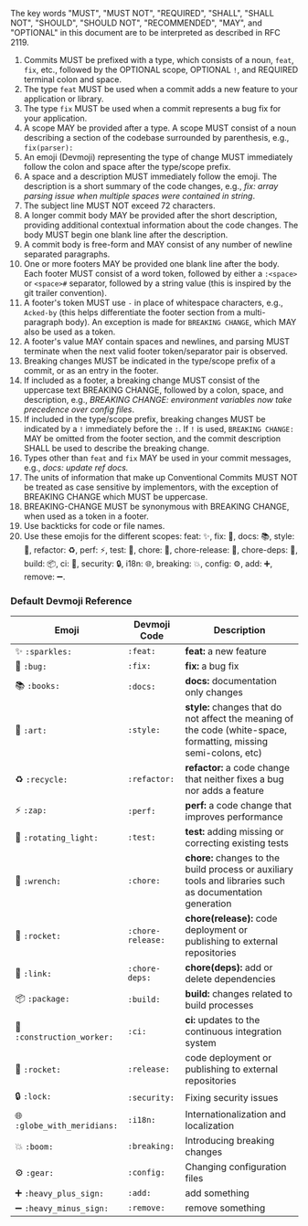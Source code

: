 The key words "MUST", "MUST NOT", "REQUIRED", "SHALL", "SHALL NOT", "SHOULD", "SHOULD NOT", "RECOMMENDED", "MAY", and "OPTIONAL" in this document are to be interpreted as described in RFC 2119.

1. Commits MUST be prefixed with a type, which consists of a noun, `feat`, `fix`, etc., followed
   by the OPTIONAL scope, OPTIONAL `!`, and REQUIRED terminal colon and space.
1. The type `feat` MUST be used when a commit adds a new feature to your application or library.
1. The type `fix` MUST be used when a commit represents a bug fix for your application.
1. A scope MAY be provided after a type. A scope MUST consist of a noun describing a
   section of the codebase surrounded by parenthesis, e.g., `fix(parser):`
1. An emoji (Devmoji) representing the type of change MUST immediately follow the colon and space after the type/scope prefix.
1. A space and a description MUST immediately follow the emoji.
   The description is a short summary of the code changes, e.g., _fix: array parsing issue when multiple spaces were contained in string_.
1. The subject line MUST NOT exceed 72 characters.
1. A longer commit body MAY be provided after the short description, providing additional contextual information about the code changes. The body MUST begin one blank line after the description.
1. A commit body is free-form and MAY consist of any number of newline separated paragraphs.
1. One or more footers MAY be provided one blank line after the body. Each footer MUST consist of
   a word token, followed by either a `:<space>` or `<space>#` separator, followed by a string value (this is inspired by the
   git trailer convention).
1. A footer's token MUST use `-` in place of whitespace characters, e.g., `Acked-by` (this helps differentiate
   the footer section from a multi-paragraph body). An exception is made for `BREAKING CHANGE`, which MAY also be used as a token.
1. A footer's value MAY contain spaces and newlines, and parsing MUST terminate when the next valid footer
   token/separator pair is observed.
1. Breaking changes MUST be indicated in the type/scope prefix of a commit, or as an entry in the
   footer.
1. If included as a footer, a breaking change MUST consist of the uppercase text BREAKING CHANGE, followed by a colon, space, and description, e.g.,
   _BREAKING CHANGE: environment variables now take precedence over config files_.
1. If included in the type/scope prefix, breaking changes MUST be indicated by a
   `!` immediately before the `:`. If `!` is used, `BREAKING CHANGE:` MAY be omitted from the footer section,
   and the commit description SHALL be used to describe the breaking change.
1. Types other than `feat` and `fix` MAY be used in your commit messages, e.g., _docs: update ref docs._
1. The units of information that make up Conventional Commits MUST NOT be treated as case sensitive by implementors, with the exception of BREAKING CHANGE which MUST be uppercase.
1. BREAKING-CHANGE MUST be synonymous with BREAKING CHANGE, when used as a token in a footer.
1. Use backticks for code or file names.
1. Use these emojis for the different scopes: feat: ✨, fix: 🐛, docs: 📚, style: 🎨, refactor: ♻️, perf: ⚡, test: 🚨, chore: 🔧, chore-release: 🚀, chore-deps: 🔗, build: 📦, ci: 👷, security: 🔒, i18n: 🌐, breaking: 💥, config: ⚙️, add: ➕, remove: ➖.

### Default Devmoji Reference

| Emoji                       | Devmoji Code      | Description                                                                                                       |
| --------------------------- | ----------------- | ----------------------------------------------------------------------------------------------------------------- |
| ✨ `:sparkles:`             | `:feat:`          | **feat:** a new feature                                                                                           |
| 🐛 `:bug:`                  | `:fix:`           | **fix:** a bug fix                                                                                                |
| 📚 `:books:`                | `:docs:`          | **docs:** documentation only changes                                                                              |
| 🎨 `:art:`                  | `:style:`         | **style:** changes that do not affect the meaning of the code (white-space, formatting, missing semi-colons, etc) |
| ♻️ `:recycle:`              | `:refactor:`      | **refactor:** a code change that neither fixes a bug nor adds a feature                                           |
| ⚡ `:zap:`                  | `:perf:`          | **perf:** a code change that improves performance                                                                 |
| 🚨 `:rotating_light:`       | `:test:`          | **test:** adding missing or correcting existing tests                                                             |
| 🔧 `:wrench:`               | `:chore:`         | **chore:** changes to the build process or auxiliary tools and libraries such as documentation generation         |
| 🚀 `:rocket:`               | `:chore-release:` | **chore(release):** code deployment or publishing to external repositories                                        |
| 🔗 `:link:`                 | `:chore-deps:`    | **chore(deps):** add or delete dependencies                                                                       |
| 📦 `:package:`              | `:build:`         | **build:** changes related to build processes                                                                     |
| 👷 `:construction_worker:`  | `:ci:`            | **ci:** updates to the continuous integration system                                                              |
| 🚀 `:rocket:`               | `:release:`       | code deployment or publishing to external repositories                                                            |
| 🔒 `:lock:`                 | `:security:`      | Fixing security issues                                                                                            |
| 🌐 `:globe_with_meridians:` | `:i18n:`          | Internationalization and localization                                                                             |
| 💥 `:boom:`                 | `:breaking:`      | Introducing breaking changes                                                                                      |
| ⚙️ `:gear:`                 | `:config:`        | Changing configuration files                                                                                      |
| ➕ `:heavy_plus_sign:`      | `:add:`           | add something                                                                                                     |
| ➖ `:heavy_minus_sign:`     | `:remove:`        | remove something                                                                                                  |
